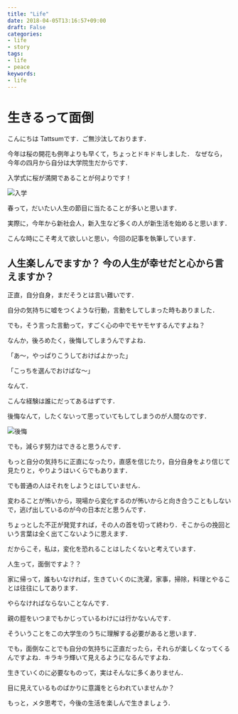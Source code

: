 ```yaml
---
title: "Life"
date: 2018-04-05T13:16:57+09:00
draft: False
categories:
- life
- story
tags:
- life
- peace
keywords:
- life
---
```


# 生きるって面倒

こんにちは Tattsumです．ご無沙汰しております．

今年は桜の開花も例年よりも早くて，ちょっとドキドキしました．
なぜなら，今年の四月から自分は大学院生だからです．

入学式に桜が満開であることが何よりです！

![入学](/img/life/nyugaku_boy.png)

春って，だいたい人生の節目に当たることが多いと思います．

実際に，今年から新社会人，新入生など多くの人が新生活を始めると思います．

こんな時にこそ考えて欲しいと思い，今回の記事を執筆しています．


## 人生楽しんでますか？ 今の人生が幸せだと心から言えますか？

正直，自分自身，まだそうとは言い難いです．

自分の気持ちに嘘をつくような行動，言動をしてしまった時もありました．

でも，そう言った言動って，すごく心の中でモヤモヤするんですよね？

なんか，後ろめたく，後悔してしまうんですよね．

「あ〜，やっぱりこうしておけばよかった」

「こっちを選んでおけばな〜」

なんて．

こんな経験は誰にだってあるはずです．

後悔なんて，したくないって思っていてもしてしまうのが人間なのです．

![後悔](/img/life/hansei_koukai_man.png)

でも，減らす努力はできると思うんです．

もっと自分の気持ちに正直になったり，直感を信じたり，自分自身をより信じて見たりと，やりようはいくらでもあります．

でも普通の人はそれをしようとはしていません．

変わることが怖いから，現場から変化するのが怖いからと向き合うこともしないで，逃げ出しているのが今の日本だと思うんです．

ちょっとした不正が発覚すれば，その人の首を切って終わり．そこからの挽回という言葉は全く出てこないように思えます．

だからこそ，私は，変化を恐れることはしたくないと考えています．

人生って，面倒ですよ？？

家に帰って，誰もいなければ，生きていくのに洗濯，家事，掃除，料理とやることは往往にしてあります．

やらなければならないことなんです．

親の脛をいつまでもかじっているわけには行かないんです．

そういうことをこの大学生のうちに理解する必要があると思います．

でも，面倒なことでも自分の気持ちに正直だったら，それらが楽しくなってくるんですよね．キラキラ輝いて見えるようになるんですよね．

生きていくのに必要なものって，実はそんなに多くありません．

目に見えているものばかりに意識をとらわれていませんか？

もっと，メタ思考で，今後の生活を楽しんで生きましょう．
